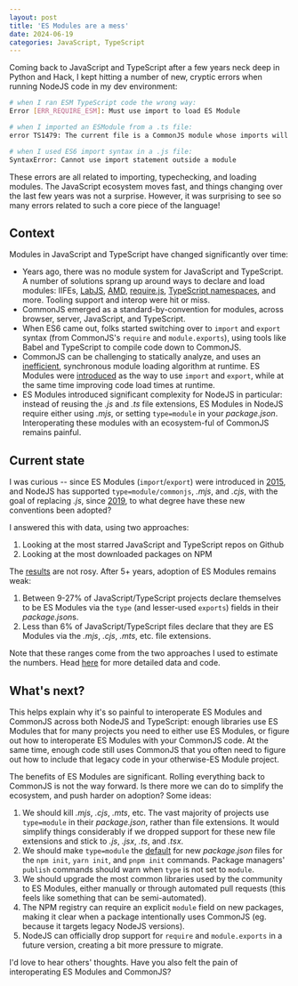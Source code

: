 ```yaml
---
layout: post
title: 'ES Modules are a mess'
date: 2024-06-19
categories: JavaScript, TypeScript
---
```


Coming back to JavaScript and TypeScript after a few years neck deep in Python and Hack, I kept hitting a number of new, cryptic errors when running NodeJS code in my dev environment:

```sh
# when I ran ESM TypeScript code the wrong way:
Error [ERR_REQUIRE_ESM]: Must use import to load ES Module

# when I imported an ESModule from a .ts file:
error TS1479: The current file is a CommonJS module whose imports will produce 'require' calls

# when I used ES6 import syntax in a .js file:
SyntaxError: Cannot use import statement outside a module
```

These errors are all related to importing, typechecking, and loading modules. The JavaScript ecosystem moves fast, and things changing over the last few years was not a surprise. However, it was surprising to see so many errors related to such a core piece of the language!

## Context

Modules in JavaScript and TypeScript have changed significantly over time:

- Years ago, there was no module system for JavaScript and TypeScript. A number of solutions sprang up around ways to declare and load modules: IIFEs, [LabJS](https://github.com/getify/LABjs), [AMD](https://github.com/amdjs/amdjs-api/blob/master/AMD.md), [require.js](https://requirejs.org/), [TypeScript namespaces](https://www.typescriptlang.org/docs/handbook/namespaces.html), and more. Tooling support and interop were hit or miss.
- CommonJS emerged as a standard-by-convention for modules, across browser, server, JavaScript, and TypeScript.
- When ES6 came out, folks started switching over to `import` and `export` syntax (from CommonJS's `require` and `module.exports`), using tools like Babel and TypeScript to compile code down to CommonJS.
- CommonJS can be challenging to statically analyze, and uses an [inefficient](https://www.youtube.com/watch?v=W5CXzo4TZVU), synchronous module loading algorithm at runtime. ES Modules were [introduced](https://tc39.es/ecma262/#sec-modules) as the way to use `import` and `export`, while at the same time improving code load times at runtime.
- ES Modules introduced significant complexity for NodeJS in particular: instead of reusing the *.js* and *.ts* file extensions, ES Modules in NodeJS require either using *.mjs*, or setting `type=module` in your *package.json*. Interoperating these modules with an ecosystem-ful of CommonJS remains painful.

## Current state

I was curious -- since ES Modules (`import`/`export`) were introduced in [2015](https://262.ecma-international.org/6.0/#sec-modules), and NodeJS has supported `type=module/commonjs`, *.mjs*, and *.cjs*, with the goal of replacing *.js*, since [2019](https://nodejs.org/api/packages.html#type), to what degree have these new conventions been adopted?

I answered this with data, using two approaches:

1. Looking at the most starred JavaScript and TypeScript repos on Github
2. Looking at the most downloaded packages on NPM

The [results](https://github.com/bcherny/es-module-stats) are not rosy. After 5+ years, adoption of ES Modules remains weak:

1. Between 9-27% of JavaScript/TypeScript projects declare themselves to be ES Modules via the `type` (and lesser-used `exports`) fields in their *package.json*s.
2. Less than 6% of JavaScript/TypeScript files declare that they are ES Modules via the *.mjs*, *.cjs*, *.mts*, etc. file extensions.

Note that these ranges come from the two approaches I used to estimate the numbers. Head [here](https://github.com/bcherny/es-module-stats) for more detailed data and code.

## What's next?

This helps explain why it's so painful to interoperate ES Modules and CommonJS across both NodeJS and TypeScript: enough libraries use ES Modules that for many projects you need to either use ES Modules, or figure out how to interoperate ES Modules with your CommonJS code. At the same time, enough code still uses CommonJS that you often need to figure out how to include that legacy code in your otherwise-ES Module project.

The benefits of ES Modules are significant. Rolling everything back to CommonJS is not the way forward. Is there more we can do to simplify the ecosystem, and push harder on adoption? Some ideas:

1. We should kill *.mjs*, *.cjs*, *.mts*, etc. The vast majority of projects use `type=module` in their *package.json*, rather than file extensions. It would simplify things considerably if we dropped support for these new file extensions and stick to *.js*, *.jsx*, *.ts*, and *.tsx*.
2. We should make `type=module` the [default](https://github.com/npm/cli/issues/7594) for new *package.json* files for the `npm init`, `yarn init`, and `pnpm init` commands. Package managers' `publish` commands should warn when `type` is not set to `module`.
3. We should upgrade the most common libraries used by the community to ES Modules, either manually or through automated pull requests (this feels like something that can be semi-automated).
4. The NPM registry can require an explicit `module` field on new packages, making it clear when a package intentionally uses CommonJS (eg. because it targets legacy NodeJS versions).
5. NodeJS can officially drop support for `require` and `module.exports` in a future version, creating a bit more pressure to migrate.

I'd love to hear others' thoughts. Have you also felt the pain of interoperating ES Modules and CommonJS?
